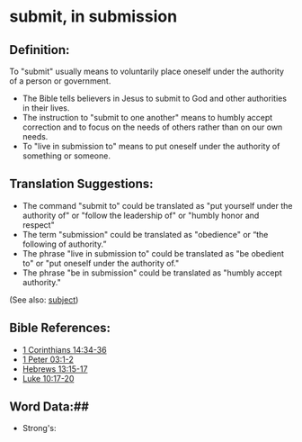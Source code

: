 # submit, in submission #

## Definition: ##

To "submit" usually means to voluntarily place oneself under the authority of a person or government.

* The Bible tells believers in Jesus to submit to God and other authorities in their lives.
* The instruction to "submit to one another" means to humbly accept correction and to focus on the needs of others rather than on our own needs.
* To "live in submission to" means to put oneself under the authority of something or someone.

## Translation Suggestions: ##

* The command "submit to" could be translated as "put yourself under the authority of" or "follow the leadership of" or "humbly honor and respect"
* The term "submission" could be translated as "obedience" or “the following of authority.”
* The phrase "live in submission to" could be translated as "be obedient to" or "put oneself under the authority of."
* The phrase "be in submission" could be translated as "humbly accept authority."

(See also: [subject](../other/subject.md))

## Bible References: ##

* [1 Corinthians 14:34-36](rc://en/tn/help/1co/14/34)
* [1 Peter 03:1-2](rc://en/tn/help/1pe/03/01)
* [Hebrews 13:15-17](rc://en/tn/help/heb/13/15)
* [Luke 10:17-20](rc://en/tn/help/luk/10/17)

## Word Data:##

* Strong's: 

